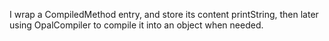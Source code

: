 I wrap a CompiledMethod entry, and store its content printString, then later using OpalCompiler to compile it into an object when needed.
